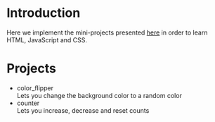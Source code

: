# Introduction
Here we implement the mini-projects presented [here](https://www.youtube.com/watch?v=3PHXvlpOkf4) in order to learn HTML, JavaScript and CSS.

# Projects

* color_flipper  
  Lets you change the background color to a random color
* counter  
  Lets you increase, decrease and reset counts

